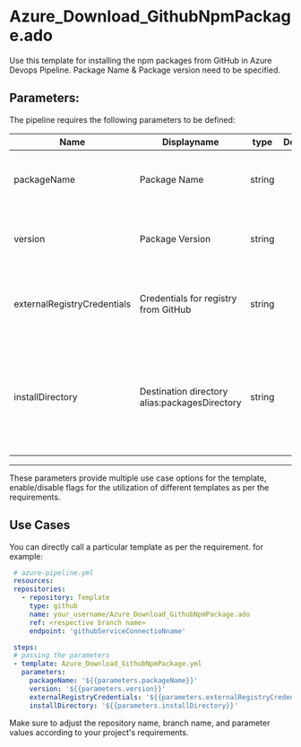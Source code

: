 # Azure_Download_GithubNpmPackage.ado
Use this template for installing the npm packages from GitHub in Azure Devops Pipeline. Package Name &amp; Package version need to be specified.

## Parameters:

The pipeline requires the following parameters to be defined:


| Name  | Displayname | type | Default | Values | Opional/Required | Comments |
| ------------- | ------------- | :-------------: | :-------------: | ------------- | :-------------: | ------------- |
| packageName | Package Name | string |  | | Required | Specifies the name of the package to download from GitHub |
| version | Package Version | string |  | stable, edge, test, nightly | Required | Specifies the version of the package to download from GitHub |
| externalRegistryCredentials | Credentials for registry from GitHub | string |  | | Required | Specifies the credentials to use for external registry from GitHub i.e. externalEndpoints |
| installDirectory | Destination directory alias:packagesDirectory | string |  | | Optional | Specifies the folder where packages are installed. If no folder is specified, packages are restored into the default system working directory |
--------------------------------------------------------------------------------------------------------------------------------------------------

These parameters provide multiple use case options for the template, enable/disable flags for the utilization of different templates as per the requirements.


## Use Cases

You can directly call a particular template as per the requirement. for example: 

 ```yaml
  # azure-pipeline.yml
  resources:
  repositories:
    - repository: Template
      type: github
      name: your_username/Azure_Download_GithubNpmPackage.ado
      ref: <respective branch name>
      endpoint: 'githubServiceConnectioNname'

  steps:
  # passing the parameters
  - template: Azure_Download_GithubNpmPackage.yml
    parameters:
      packageName: '${{parameters.packageName}}' 
      version: '${{parameters.version}}' 
      externalRegistryCredentials: '${{parameters.externalRegistryCredentials}}' 
      installDirectory: '${{parameters.installDirectory}}' 
  ```
Make sure to adjust the repository name, branch name, and parameter values according to your project's requirements.
